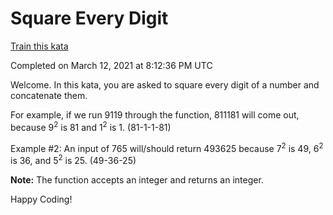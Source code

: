 # Square Every Digit

[Train this kata](https://www.codewars.com/kata/546e2562b03326a88e000020)

Completed on March 12, 2021 at 8:12:36 PM UTC

Welcome. In this kata, you are asked to square every digit of a number and concatenate them.

For example, if we run 9119 through the function, 811181 will come out, because 9<sup>2</sup> is 81 and 1<sup>2</sup> is 1. (81-1-1-81)

Example #2: An input of 765 will/should return 493625 because 7<sup>2</sup> is 49, 6<sup>2</sup> is 36, and 5<sup>2</sup> is 25. (49-36-25)

**Note:** The function accepts an integer and returns an integer.

Happy Coding!
